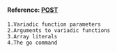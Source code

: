#### Reference: [POST](https://yourbasic.org/golang/three-dots-ellipsis/)

    1.Variadic function parameters
    2.Arguments to variadic functions
    3.Array literals
    4.The go command

